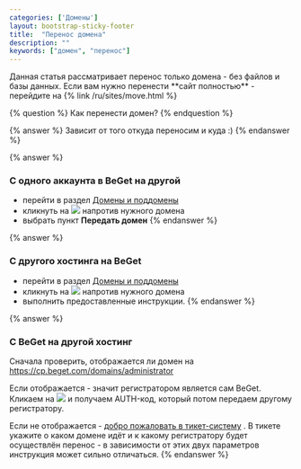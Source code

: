 ```yaml
---
categories: ['Домены']
layout: bootstrap-sticky-footer
title:  "Перенос домена"
description: ""
keywords: ["домен", "перенос"]
---
```

<div class="alert alert-warning">
Данная статья рассматривает перенос только домена - без файлов и базы данных.
Если вам нужно перенести **сайт полностью** - перейдите на {% link /ru/sites/move.html %}
</div>

{% question %}
Как перенести домен?
{% endquestion %}

{% answer %}
Зависит от того откуда переносим и куда :)
{% endanswer %}

{% answer %}
### C одного аккаунта в BeGet на другой

- перейти в раздел [Домены и поддомены](https://cp.beget.com/domains)
- кликнуть на ![](https://cp.beget.com/i/icons/small/more.png) напротив нужного домена
- выбрать пункт __Передать домен__
{% endanswer %}

{% answer %}
### C другого хостинга на BeGet

- перейти в раздел [Домены и поддомены](https://cp.beget.com/domains)
- кликнуть на ![](https://cp.beget.com/i/icons/small/domain-transfer.png) напротив нужного домена
- выполнить предоставленные инструкции.
{% endanswer %}

{% answer %}
### C BeGet на другой хостинг

Сначала проверить, отображается ли домен на https://cp.beget.com/domains/administrator

Если отображается - значит регистратором является сам BeGet. Кликаем на ![](https://cp.beget.com/i/icons/small/epp.png) и получаем AUTH-код, который потом передаем другому регистратору.

Если не отображается - [добро пожаловать в тикет-систему](https://cp.beget.com/support) . В тикете укажите о каком домене идёт и к какому регистратору будет осуществлён перенос - в зависимости от этих двух параметров инструкция может сильно отличаться.
{% endanswer %}
